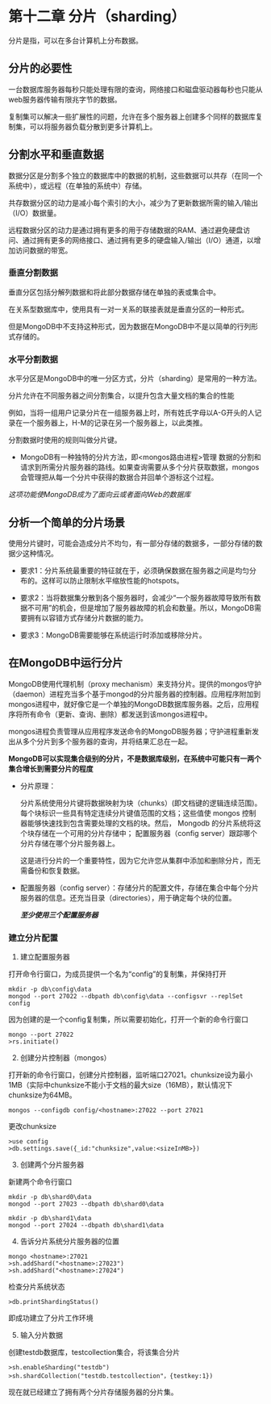 # 第十二章 分片（sharding）

分片是指，可以在多台计算机上分布数据。

## 分片的必要性

一台数据库服务器每秒只能处理有限的查询，网络接口和磁盘驱动器每秒也只能从web服务器传输有限兆字节的数据。

复制集可以解决一些扩展性的问题，允许在多个服务器上创建多个同样的数据库复制集，可以将服务器负载分散到更多计算机上。

## 分割水平和垂直数据

数据分区是分割多个独立的数据库中的数据的机制，这些数据可以共存（在同一个系统中），或远程（在单独的系统中）存储。

共存数据分区的动力是减小每个索引的大小，减少为了更新数据所需的输入/输出（I/O）数据量。

远程数据分区的动力是通过拥有更多的用于存储数据的RAM、通过避免硬盘访问、通过拥有更多的网络接口、通过拥有更多的硬盘输入/输出（I/O）通道，以增加访问数据的带宽。

### 垂直分割数据

垂直分区包括分解列数据和将此部分数据存储在单独的表或集合中。

在关系型数据库中，使用具有一对一关系的联接表就是垂直分区的一种形式。

但是MongoDB中不支持这种形式，因为数据在MongoDB中不是以简单的行列形式存储的。

### 水平分割数据

水平分区是MongoDB中的唯一分区方式，分片（sharding）是常用的一种方法。

分片允许在不同服务器之间分割集合，以提升包含大量文档的集合的性能

例如，当将一组用户记录分片在一组服务器上时，所有姓氏字母以A-G开头的人记录在一个服务器上，H-M的记录在另一个服务器上，以此类推。

分割数据时使用的规则叫做分片键。

+ MongoDB有一种独特的分片方法，即<mongos路由进程>管理 数据的分割和请求到所需分片服务器的路线。如果查询需要从多个分片获取数据，mongos会管理把从每一个分片中获得的数据合并回单个游标这个过程。

*这项功能使MongoDB成为了面向云或者面向Web的数据库*

## 分析一个简单的分片场景

使用分片键时，可能会造成分片不均匀，有一部分存储的数据多，一部分存储的数据少这种情况。

+ 要求1：分片系统最重要的特征就在于，必须确保数据在服务器之间是均匀分布的。这样可以防止限制水平缩放性能的hotspots。

+ 要求2：当将数据集分散到各个服务器时，会减少“一个服务器故障导致所有数据不可用”的机会，但是增加了服务器故障的机会和数量。所以，MongoDB需要拥有以容错方式存储分片数据的能力。
+ 要求3：MongoDB需要能够在系统运行时添加或移除分片。

## 在MongoDB中运行分片

MongoDB使用代理机制（proxy mechanism）来支持分片。提供的mongos守护（daemon）进程充当多个基于mongod的分片服务器的控制器。应用程序附加到mongos进程中，就好像它是一个单独的MongoDB数据库服务器。之后，应用程序将所有命令（更新、查询、删除）都发送到该mongos进程中。

mongos进程负责管理从应用程序发送命令的MongoDB服务器；守护进程重新发出从多个分片到多个服务器的查询，并将结果汇总在一起。

**MongoDB可以实现集合级别的分片，不是数据库级别，在系统中可能只有一两个集合增长到需要分片的程度**

+ 分片原理：

  分片系统使用分片键将数据映射为块（chunks）(即文档键的逻辑连续范围)。 每个块标识一些具有特定连续分片键值范围的文档；这些值使 mongos 控制器能够快速找到包含需要处理的文档的块。然后， Mongodb 的分片系统将这个块存储在一个可用的分片存储中； 配置服务器（config server）跟踪哪个分片存储在哪个分片服务器上。

   这是进行分片的一个重要特性，因为它允许您从集群中添加和删除分片，而无需备份和恢复数据。 

+ 配置服务器（config server）：存储分片的配置文件，存储在集合中每个分片服务器的信息。还充当目录（directories），用于确定每个块的位置。

  ***至少使用三个配置服务器***

### 建立分片配置

1. 建立配置服务器

打开命令行窗口，为成员提供一个名为“config”的复制集，并保持打开

```
mkdir -p db\config\data
mongod --port 27022 --dbpath db\config\data --configsvr --replSet config
```

因为创建的是一个config复制集，所以需要初始化，打开一个新的命令行窗口

```
mongo --port 27022
>rs.initiate()
```

2. 创建分片控制器（mongos）

打开新的命令行窗口，创建分片控制器，监听端口27021。chunksize设为最小1MB（实际中chunksize不能小于文档的最大size（16MB），默认情况下chunksize为64MB。

```
mongos --configdb config/<hostname>:27022 --port 27021 
```

更改chunksize

```
>use config
>db.settings.save({_id:"chunksize",value:<sizeInMB>})
```

3. 创建两个分片服务器

新建两个命令行窗口

```
mkdir -p db\shard0\data
mongod --port 27023 --dbpath db\shard0\data
```

```
mkdir -p db\shard1\data
mongod --port 27024 --dbpath db\shard1\data
```

4. 告诉分片系统分片服务器的位置

```
mongo <hostname>:27021
>sh.addShard("<hostname>:27023")
>sh.addShard("<hostname>:27024")
```

检查分片系统状态

```
>db.printShardingStatus()
```

即成功建立了分片工作环境

5. 输入分片数据

创建testdb数据库，testcollection集合，将该集合分片

```
>sh.enableSharding("testdb")
>sh.shardCollection("testdb.testcollection"，{testkey:1})
```

现在就已经建立了拥有两个分片存储服务器的分片集。





























































